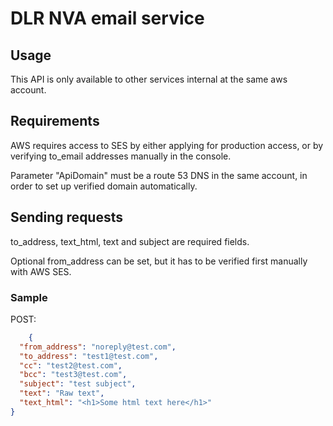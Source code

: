# DLR NVA email service

## Usage
This API is only available to other services internal at the same aws account.

## Requirements
AWS requires access to SES by either applying for production access, 
or by verifying to_email addresses manually in the console.

Parameter "ApiDomain" must be a route 53 DNS in the same account, in order to set up verified domain automatically.


## Sending requests
to_address, text_html, text and subject are required fields.

Optional from_address can be set, but it has to be verified first manually with AWS SES.

### Sample
POST:
```json
    {
  "from_address": "noreply@test.com",
  "to_address": "test1@test.com",
  "cc": "test2@test.com",
  "bcc": "test3@test.com",
  "subject": "test subject",
  "text": "Raw text",
  "text_html": "<h1>Some html text here</h1>"
}
```
